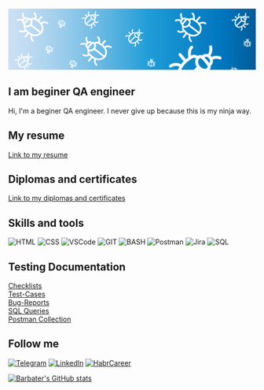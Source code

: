 [![Header](https://github.com/barbater/barbater/blob/main/assets/bugs.png)](https://www.linkedin.com/in/barbater/)

## I am beginer QA engineer

Hi, I'm a beginer QA engineer. I never give up because this is my ninja way.

## My resume

[Link to my resume](https://spb.hh.ru/applicant/resumes/view?resume=be883c79ff0b378d740039ed1f626744627147)

## Diplomas and certificates

[Link to my diplomas and certificates](https://drive.google.com/drive/folders/13KCTI081lk6HgiLmjiIRYEQZOsozUpz7?usp=sharing)

## Skills and tools

![HTML](https://img.shields.io/badge/HTML-black?style=for-the-badge&logo=html)
![CSS](https://img.shields.io/badge/CSS-black?style=for-the-badge&logo=css)
![VSCode](https://img.shields.io/badge/VSCode-black?style=for-the-badge&logo=visualstudiocode)
![GIT](https://img.shields.io/badge/GIT-black?style=for-the-badge&logo=git)
![BASH](https://img.shields.io/badge/BASH-black?style=for-the-badge&logo=bash)
![Postman](https://img.shields.io/badge/Postman-black?style=for-the-badge&logo=postman)
![Jira](https://img.shields.io/badge/Jira-black?style=for-the-badge&logo=jira)
![SQL](https://img.shields.io/badge/PostgreSQL-black?style=for-the-badge&logo=PostgreSQL)

## Testing Documentation

[Checklists](https://github.com/barbater/Checklists.git)<br>
[Test-Cases](https://drive.google.com/drive/folders/1r5y3_PR8oRThHd3vtr9cGxDOaZNhmgtE?usp=sharing)<br>
[Bug-Reports](https://drive.google.com/drive/folders/15hDQNxCIyTR9xmrHh-Pc_wsjFMgSx2MY?usp=sharing)<br>
[SQL Queries](https://github.com/barbater/SQL_Queries.git)<br>
[Postman Collection](https://interstellar-spaceship-837325.postman.co/workspace/4faa6ace-dfc8-44a0-b28a-1014dcbb4d2d/collection/23620628-89a8321f-99c7-4a95-b982-16274eada7c2?ctx=documentation)<br>

## Follow me

[![Telegram](https://img.shields.io/badge/Telegram-black?style=for-the-badge&logo=telegram)](https://t.me/barbater)
[![LinkedIn](https://img.shields.io/badge/LinkedIn-black?style=for-the-badge&logo=linkedin)](https://www.linkedin.com/in/barbater/)
[![HabrCareer](https://img.shields.io/badge/HabrCareer-black?style=for-the-badge&logo=HabrCareer)](https://career.habr.com/barbater)

[![Barbater's GitHub stats](https://github-readme-stats.vercel.app/api?username=barbater&show_icons=trueusername=barbater)](https://github.com/anuraghazra/github-readme-stats)
